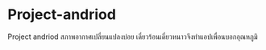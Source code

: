 # Project-andriod
Project andriod
สภาพอากาศเปลี่ยนแปลงบ่อย เดี๋ยวร้อนเดี๋ยวหนาวจึงทำแอปเพื่อนบอกอุณหภูมิ
